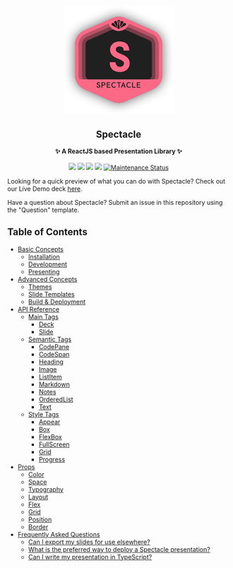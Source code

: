 <p align="center"><img src="https://raw.githubusercontent.com/FormidableLabs/spectacle/master/docs/src/static/bg_hero_badge.png" width=250></p>
<h2 align="center">Spectacle</h2>
<p align="center">
<strong>✨ A ReactJS based Presentation Library ✨</strong>
<br><br>
<a href="https://npmjs.com/package/spectacle"><img src="https://img.shields.io/npm/dm/spectacle.svg"></a>
<a href="https://npmjs.com/package/spectacle"><img src="https://img.shields.io/npm/v/spectacle.svg"></a>
<img src="http://img.badgesize.io/https://unpkg.com/spectacle/dist/spectacle.min.js?compression=gzip&label=gzip%20size">
<img src="http://img.badgesize.io/https://unpkg.com/spectacle/dist/spectacle.min.js?label=size">
<a href="https://github.com/FormidableLabs/spectacle#maintenance-status">
  <img alt="Maintenance Status" src="https://img.shields.io/badge/maintenance-active-green.svg" />
</a>
</p>

Looking for a quick preview of what you can do with Spectacle? Check out our Live Demo deck [here](https://raw.githack.com/FormidableLabs/spectacle/master/examples/one-page.html#/).

Have a question about Spectacle? Submit an issue in this repository using the "Question" template.

## Table of Contents

- [Basic Concepts](./docs/content/basic-concepts.md#basic-concepts)
  - [Installation](./docs/content/basic-concepts.md#installation)
  - [Development](./docs/content/basic-concepts.md#development)
  - [Presenting](./docs/content/basic-concepts.md#presenting)
- [Advanced Concepts](./docs/content/advanced-concepts.md#advanced-concepts)
  - [Themes](./docs/content/advanced-concepts.md#themes)
  - [Slide Templates](./docs/content/advanced-concepts.md#slide-templates)
  - [Build & Deployment](./docs/content/advanced-concepts.md#build--deployment)
- [API Reference](./docs/content/api-reference.md#api-reference)
  - [Main Tags](./docs/content/api-reference.md#main-tags)
    - [Deck](./docs/content/api-reference.md#deck)
    - [Slide](./docs/content/api-reference.md#slide)
  - [Semantic Tags](./docs/content/api-reference.md#semantic-tags)
    - [CodePane](./docs/content/api-reference.md#codepane)
    - [CodeSpan](./docs/content/api-reference.md#codespan)
    - [Heading](./docs/content/api-reference.md#heading)
    - [Image](./docs/content/api-reference.md#image)
    - [ListItem](./docs/content/api-reference.md#listitem)
    - [Markdown](./docs/content/api-reference.md#markdown)
    - [Notes](./docs/content/api-reference.md#notes)
    - [OrderedList](./docs/content/api-reference.md#orderedlist)
    - [Text](./docs/content/api-reference.md#text)
  - [Style Tags](./docs/content/api-reference.md#style-tags)
    - [Appear](./docs/content/api-reference.md#appear)
    - [Box](./docs/content/api-reference.md#box)
    - [FlexBox](./docs/content/api-reference.md#flexbox)
    - [FullScreen](./docs/content/api-reference.md#fullscreen)
    - [Grid](./docs/content/api-reference.md#grid)
    - [Progress](./docs/content/api-reference.md#progress)
- [Props](./docs/content/props.md)
  - [Color](./docs/content/props.md#color)
  - [Space](./docs/content/props.md#space)
  - [Typography](./docs/content/props.md#typography)
  - [Layout](./docs/content/props.md#layout)
  - [Flex](./docs/content/props.md#flex)
  - [Grid](./docs/content/props.md#grid)
  - [Position](./docs/content/props.md#position)
  - [Border](./docs/content/props.md#border)
- [Frequently Asked Questions](./docs/content/faq.md#frequently-asked-questions)
  - [Can I export my slides for use elsewhere?](./docs/content/faq.md#faq-1)
  - [What is the preferred way to deploy a Spectacle presentation?](./docs/content/faq.md#faq-2)
  - [Can I write my presentation in TypeScript?](./docs/content/faq.md#faq-3)
